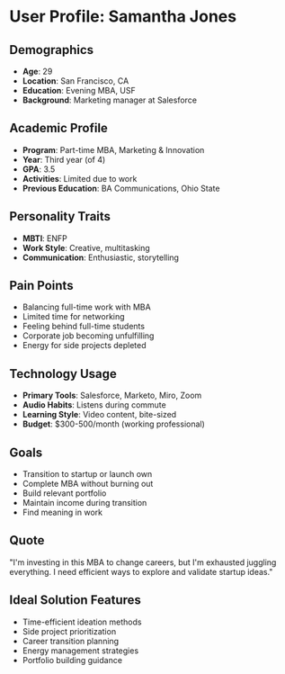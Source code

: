 # User Profile: Samantha Jones

## Demographics
- **Age**: 29
- **Location**: San Francisco, CA
- **Education**: Evening MBA, USF
- **Background**: Marketing manager at Salesforce

## Academic Profile
- **Program**: Part-time MBA, Marketing & Innovation
- **Year**: Third year (of 4)
- **GPA**: 3.5
- **Activities**: Limited due to work
- **Previous Education**: BA Communications, Ohio State

## Personality Traits
- **MBTI**: ENFP
- **Work Style**: Creative, multitasking
- **Communication**: Enthusiastic, storytelling

## Pain Points
- Balancing full-time work with MBA
- Limited time for networking
- Feeling behind full-time students
- Corporate job becoming unfulfilling
- Energy for side projects depleted

## Technology Usage
- **Primary Tools**: Salesforce, Marketo, Miro, Zoom
- **Audio Habits**: Listens during commute
- **Learning Style**: Video content, bite-sized
- **Budget**: $300-500/month (working professional)

## Goals
- Transition to startup or launch own
- Complete MBA without burning out
- Build relevant portfolio
- Maintain income during transition
- Find meaning in work

## Quote
"I'm investing in this MBA to change careers, but I'm exhausted juggling everything. I need efficient ways to explore and validate startup ideas."

## Ideal Solution Features
- Time-efficient ideation methods
- Side project prioritization
- Career transition planning
- Energy management strategies
- Portfolio building guidance